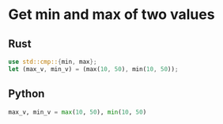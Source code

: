 # Get min and max of two values
## Rust
```rust
use std::cmp::{min, max};
let (max_v, min_v) = (max(10, 50), min(10, 50));
```

## Python
```python
max_v, min_v = max(10, 50), min(10, 50)
```